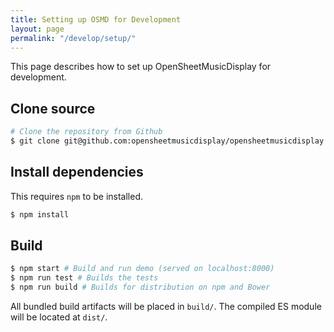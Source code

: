 ```yaml
---
title: Setting up OSMD for Development
layout: page
permalink: "/develop/setup/"
---
```


This page describes how to set up OpenSheetMusicDisplay for development.

## Clone source
```sh
# Clone the repository from Github
$ git clone git@github.com:opensheetmusicdisplay/opensheetmusicdisplay.git
```

## Install dependencies
This requires `npm` to be installed.
```sh
$ npm install
```

## Build
```sh
$ npm start # Build and run demo (served on localhost:8000)
$ npm run test # Builds the tests
$ npm run build # Builds for distribution on npm and Bower
```
All bundled build artifacts will be placed in `build/`. The compiled ES module will be located at `dist/`.
